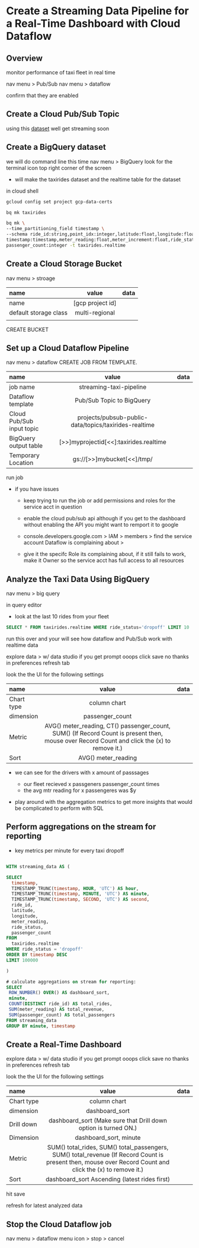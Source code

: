 # Create a Streaming Data Pipeline for a Real-Time Dashboard with Cloud Dataflow

## Overview 
monitor performance of taxi fleet in real time 

nav menu > Pub/Sub
nav menu > dataflow 

confirm that they are enabled

## Create a Cloud Pub/Sub Topic

using this [dataset](https://data.cityofnewyork.us/) well get streaming soon

## Create a BigQuery dataset

we will do command line this time
nav menu > BigQuery
look for the terminal icon top right corner of the screen

* will make the taxirides dataset and the realtime table for the dataset

in cloud shell
```bash
gcloud config set project gcp-data-certs

bq mk taxirides

bq mk \
--time_partitioning_field timestamp \
--schema ride_id:string,point_idx:integer,latitude:float,longitude:float,\
timestamp:timestamp,meter_reading:float,meter_increment:float,ride_status:string,\
passenger_count:integer -t taxirides.realtime
```

## Create a Cloud Storage Bucket

nav menu > stroage

| name          | value           | data 
| :------------ |:---------------:| -----:|
|        name       | [gcp project id]                |       |
|      default storage class         | multi-regional                 |       |
|               |                 |       |

CREATE BUCKET

## Set up a Cloud Dataflow Pipeline

nav menu > dataflow
 CREATE JOB FROM TEMPLATE.

 | name          | value           | data 
 | :------------ |:---------------:| -----:|
 |    job name           |   streaming-taxi-pipeline                |       |
 |     Dataflow template           |      Pub/Sub Topic to BigQuery            |       |
 |       Cloud Pub/Sub input topic        |    projects/pubsub-public-data/topics/taxirides-realtime             |       |
 | BigQuery output table|    [>>]myprojectid[<<]:taxirides.realtime |
 | Temporary Location| gs://[>>]mybucket[<<]/tmp/ |

 run job

* if you have issues
  * keep trying to run the job or add permissions and roles for the service acct in question

  * enable the cloud pub/sub api although if you get to the dashboard without enabling the API  you might want to remport it to google

  * console.developers.google.com  > IAM  > members > find the service account Dataflow is complaining about >

  * give it the specifc Role its complaining about, if it still fails to work, make it Owner so the service acct has full access to all resources


## Analyze the Taxi Data Using BigQuery

nav menu > big query 

in query editor

* look at the last 10 rides from your fleet
```sql
SELECT * FROM taxirides.realtime WHERE ride_status='dropoff' LIMIT 10
```

run this over and your will see how dataflow and Pub/Sub work with realtime data

explore data > w/ data studio 
if you get prompt ooops click save
no thanks in preferences
refresh tab

look the the UI for the following settings 

| name          | value           | data 
| :------------ |:---------------:| -----:|
|    Chart type           |     column chart            |       |
|    dimension           |      passenger_count           |       |
|Metric| AVG() meter_reading, CT() passenger_count, SUM()  (If Record Count is present then, mouse over Record Count and click the (x) to remove it.)|
|Sort|AVG() meter_reading |

* we can see for the drivers with x amount of passsages
  * our fleet recieved x passgeners passenger_count times
  * the avg mtr reading for x passengeres was $y

* play around with the aggregation metrics to get more insights that would be complicated to perform with SQL




## Perform aggregations on the stream for reporting


* key metrics per minute for every taxi dropoff
```sql

WITH streaming_data AS (

SELECT
  timestamp,
  TIMESTAMP_TRUNC(timestamp, HOUR, 'UTC') AS hour,
  TIMESTAMP_TRUNC(timestamp, MINUTE, 'UTC') AS minute,
  TIMESTAMP_TRUNC(timestamp, SECOND, 'UTC') AS second,
  ride_id,
  latitude,
  longitude,
  meter_reading,
  ride_status,
  passenger_count
FROM
  taxirides.realtime
WHERE ride_status = 'dropoff'
ORDER BY timestamp DESC
LIMIT 100000

)

# calculate aggregations on stream for reporting:
SELECT
 ROW_NUMBER() OVER() AS dashboard_sort,
 minute,
 COUNT(DISTINCT ride_id) AS total_rides,
 SUM(meter_reading) AS total_revenue,
 SUM(passenger_count) AS total_passengers
FROM streaming_data
GROUP BY minute, timestamp
```

## Create a Real-Time Dashboard

explore data > w/ data studio 
if you get prompt ooops click save
no thanks in preferences
refresh tab

look the the UI for the following settings 

| name          | value           | data 
| :------------ |:---------------:| -----:|
|    Chart type           |     column chart            |       |
|    dimension           |      dashboard_sort           |       |
|        Drill down       |    dashboard_sort (Make sure that Drill down option is turned ON.)             |       |
|Dimension| dashboard_sort, minute|
|Metric| SUM() total_rides, SUM() total_passengers, SUM() total_revenue (If Record Count is present then, mouse over Record Count and click the (x) to remove it.)|
|Sort|dashboard_sort Ascending (latest rides first)|

hit save

refresh for latest analyzed data 


## Stop the Cloud Dataflow job

nav menu > dataflow
menu icon > stop > cancel
